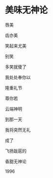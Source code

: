    

# 美味无神论

唇美

齿亦美

笑起来尤美

别笑

多笑就傻了

我处处奉你以

隆重礼节

尊你若

云端神明

到那一天

我将突然无礼

成了

飞扬跋扈的

香甜无神论

1996
